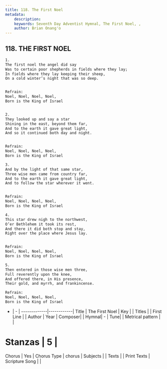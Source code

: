 ```yaml
---
title: 118. The First Noel
metadata:
    description: 
    keywords: Seventh Day Adventist Hymnal, The First Noel, , 
    author: Brian Onang'o
---
```



## 118. THE FIRST NOEL

```txt
1.
The first noel the angel did say
Was to certain poor shepherds in fields where they lay;
In fields where they lay keeping their sheep,
On a cold winter’s night that was so deep.


Refrain:
Noel, Noel, Noel, Noel,
Born is the King of Israel


2.
They looked up and say a star
Shining in the east, beyond them far,
And to the earth it gave great light,
And so it continued both day and night.


Refrain:
Noel, Noel, Noel, Noel,
Born is the King of Israel

3.
And by the light of that same star,
Three wise men came from country far,
And to the earth it gave great light,
And to follow the star wherever it went.


Refrain:
Noel, Noel, Noel, Noel,
Born is the King of Israel

4.
This star drew nigh to the northwest,
O’er Bethlehem it took its rest,
And there it did both stop and stay,
Right over the place where Jesus lay.


Refrain:
Noel, Noel, Noel, Noel,
Born is the King of Israel

5.
Then entered in those wise men three,
Full reverently upon the knee,
And offered there, in His presence,
Their gold, and myrrh, and frankincense.

Refrain:
Noel, Noel, Noel, Noel,
Born is the King of Israel

```

- |   -  |
-------------|------------|
Title | The First Noel |
Key |  |
Titles |  |
First Line |  |
Author | 
Year | 
Composer|  |
Hymnal|  - |
Tune|  |
Metrical pattern | |
# Stanzas | 5 |
Chorus | Yes |
Chorus Type | chorus |
Subjects |  |
Texts |  |
Print Texts | 
Scripture Song |  |
  
